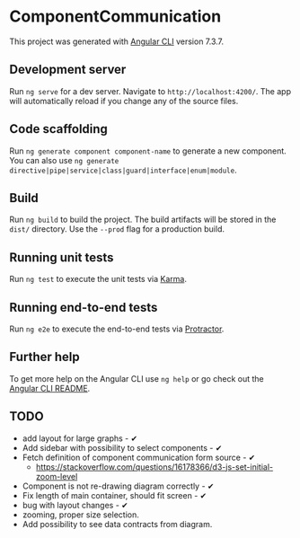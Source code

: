 # ComponentCommunication

This project was generated with [Angular CLI](https://github.com/angular/angular-cli) version 7.3.7.

## Development server

Run `ng serve` for a dev server. Navigate to `http://localhost:4200/`. The app will automatically reload if you change any of the source files.

## Code scaffolding

Run `ng generate component component-name` to generate a new component. You can also use `ng generate directive|pipe|service|class|guard|interface|enum|module`.

## Build

Run `ng build` to build the project. The build artifacts will be stored in the `dist/` directory. Use the `--prod` flag for a production build.

## Running unit tests

Run `ng test` to execute the unit tests via [Karma](https://karma-runner.github.io).

## Running end-to-end tests

Run `ng e2e` to execute the end-to-end tests via [Protractor](http://www.protractortest.org/).

## Further help

To get more help on the Angular CLI use `ng help` or go check out the [Angular CLI README](https://github.com/angular/angular-cli/blob/master/README.md).

## TODO

* add layout for large graphs - ✔
* Add sidebar with possibility to select components - ✔
* Fetch definition of component communication form source - ✔
  * <https://stackoverflow.com/questions/16178366/d3-js-set-initial-zoom-level>
* Component is not re-drawing diagram correctly - ✔
* Fix length of main container, should fit screen - ✔
* bug with layout changes - ✔
* zooming, proper size selection.
* Add possibility to see data contracts from diagram.